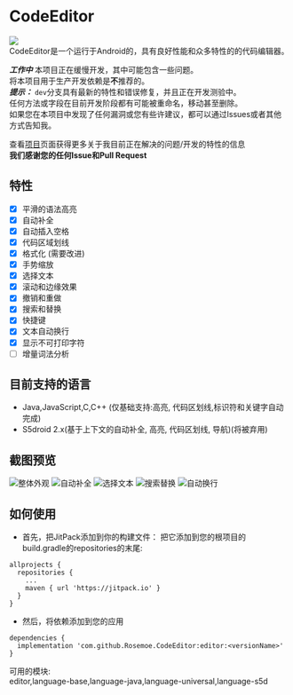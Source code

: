 # CodeEditor
[![](https://jitpack.io/v/Rosemoe/CodeEditor.svg)](https://jitpack.io/#Rosemoe/CodeEditor)   
CodeEditor是一个运行于Android的，具有良好性能和众多特性的的代码编辑器。   
   
***工作中*** 本项目正在缓慢开发，其中可能包含一些问题。   
将本项目用于生产开发依赖是**不**推荐的。   
***提示：***
`dev`分支具有最新的特性和错误修复，并且正在开发测验中。   
任何方法或字段在目前开发阶段都有可能被重命名，移动甚至删除。     
如果您在本项目中发现了任何漏洞或您有些许建议，都可以通过Issues或者其他方式告知我。    
   
查看[项目](https://github.com/Rosemoe/CodeEditor/projects/)页面获得更多关于我目前正在解决的问题/开发的特性的信息    
**我们感谢您的任何Issue和Pull Request**   
## 特性
- [x] 平滑的语法高亮
- [x] 自动补全
- [x] 自动插入空格
- [x] 代码区域划线
- [x] 格式化 (需要改进)
- [x] 手势缩放
- [x] 选择文本
- [x] 滚动和边缘效果
- [x] 撤销和重做
- [x] 搜索和替换
- [x] 快捷键
- [x] 文本自动换行
- [x] 显示不可打印字符
- [ ] 增量词法分析
## 目前支持的语言
* Java,JavaScript,C,C++ (仅基础支持:高亮, 代码区划线,标识符和关键字自动完成)
* S5droid 2.x(基于上下文的自动补全, 高亮, 代码区划线, 导航)(将被弃用)   
## 截图预览  
![整体外观](/images/outline.png)
![自动补全](/images/auto-completion.png)
![选择文本](/images/select-text.png)
![搜索替换](/images/search-replace.png)
![自动换行](/images/wordwrap.png)
## 如何使用 
* 首先，把JitPack添加到你的构建文件：
把它添加到您的根项目的build.gradle的repositories的末尾:
```Gradle
allprojects {
  repositories {
    ...
    maven { url 'https://jitpack.io' }
  }
}
 ```
* 然后，将依赖添加到您的应用
```Gradle
dependencies {
  implementation 'com.github.Rosemoe.CodeEditor:editor:<versionName>'
}
```
可用的模块:     
editor,language-base,language-java,language-universal,language-s5d    